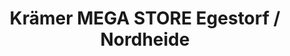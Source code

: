 ---
title: "Krämer MEGA STORE Egestorf / Nordheide"
url: /egestorf/kraemer-mega-store-egestorf-nordheide/
shop: Sport
---